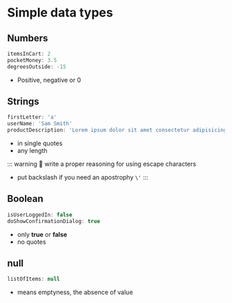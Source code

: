 # Simple data types

## Numbers

```js
itemsInCart: 2
pocketMoney: 3.5
degreesOutside: -15
```
- Positive, negative or 0

## Strings

```js
firstLetter: 'a'
userName: 'Sam Smith'
productDescription: 'Lorem ipsum dolor sit amet consectetur adipisicing elit. Perferendis eius eum enim ab doloremque quaerat quibusdam. Dolorum sint dolores rerum!'
```
- in single quotes
- any length

::: warning 🙇‍
write a proper reasoning for using escape characters
- put backslash if you need an apostrophy `\'`
:::

## Boolean

```js
isUserLoggedIn: false
doShowConfirmationDialog: true
```
- only **true** or **false**
- no quotes

## null

```js
listOfItems: null
```
- means emptyness, the absence of value